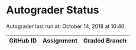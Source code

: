 # Autograder Status
Autograder last run at: October 14, 2018 at 16:40

| GitHub ID | Assignment | Graded Branch |
|-----------|------------|---------------|
